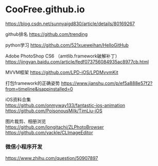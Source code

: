 # CooFree.github.io

https://blog.csdn.net/sunnyaigd830/article/details/80169267

github排名 https://github.com/trending

python学习
https://github.com/521xueweihan/HelloGitHub

Adobe PhotoShop CS6 （amtlib.framework破解补丁）<br>
https://jingyan.baidu.com/article/fedf073756084935ac8977cb.html

MVVM框架
https://github.com/LPD-iOS/LPDMvvmKit

打包framework的正确姿势
https://www.jianshu.com/p/ef5a888e57f2?from=timeline&isappinstalled=0

iOS资料合集<br>
https://github.com/onmyway133/fantastic-ios-animation<br>
https://github.com/PoisonousMilk/TimLiu-iOS

图片裁剪、相册浏览<br>
https://github.com/longitachi/ZLPhotoBrowser<br>
https://github.com/yackle/CLImageEditor


### 微信小程序开发
https://www.zhihu.com/question/50907897



